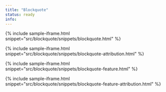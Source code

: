 ```yaml
---
title: "Blockquote"
status: ready
info:
---
```


{% include sample-iframe.html snippet="src/blockquote/snippets/blockquote.html" %}

{% include sample-iframe.html snippet="src/blockquote/snippets/blockquote-attribution.html" %}

{% include sample-iframe.html snippet="src/blockquote/snippets/blockquote-feature.html" %}

{% include sample-iframe.html snippet="src/blockquote/snippets/blockquote-feature-attribution.html" %}
